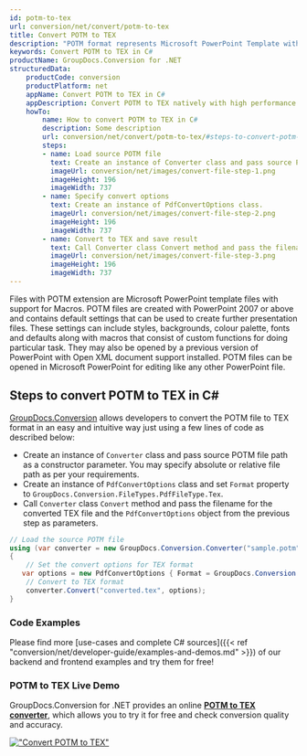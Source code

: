 ```yaml
---
id: potm-to-tex
url: conversion/net/convert/potm-to-tex
title: Convert POTM to TEX
description: "POTM format represents Microsoft PowerPoint Template with .potm extension. Learn how to convert POTM to TEX file programmatically in C# language using GroupDocs.Conversion for .NET library."
keywords: Convert POTM to TEX in C#
productName: GroupDocs.Conversion for .NET
structuredData:
    productCode: conversion
    productPlatform: net
    appName: Convert POTM to TEX in C#
    appDescription: Convert POTM to TEX natively with high performance using C# language and server side GroupDocs.Conversion for .NET APIs, without the use of any software like Microsoft or Open Office.
    howTo:
        name: How to convert POTM to TEX in C# 
        description: Some description
        url: conversion/net/convert/potm-to-tex/#steps-to-convert-potm-to-tex-in-c
        steps:
        - name: Load source POTM file 
          text: Create an instance of Converter class and pass source POTM file path as a constructor parameter. You may specify absolute or relative file path as per your requirements. 
          imageUrl: conversion/net/images/convert-file-step-1.png
          imageHeight: 196
          imageWidth: 737
        - name: Specify convert options 
          text: Create an instance of PdfConvertOptions class.
          imageUrl: conversion/net/images/convert-file-step-2.png
          imageHeight: 196
          imageWidth: 737
        - name: Convert to TEX and save result 
          text: Call Converter class Convert method and pass the filename for the converted HTML file and the PdfConvertOptions object from the previous step as parameters.
          imageUrl: conversion/net/images/convert-file-step-3.png
          imageHeight: 196
          imageWidth: 737
---
```


Files with POTM extension are Microsoft PowerPoint template files with support for Macros. POTM files are created with PowerPoint 2007 or above and contains default settings that can be used to create further presentation files. These settings can include styles, backgrounds, colour palette, fonts and defaults along with macros that consist of custom functions for doing particular task. They may also be opened by a previous version of PowerPoint with Open XML document support installed. POTM files can be opened in Microsoft PowerPoint for editing like any other PowerPoint file.

## Steps to convert POTM to TEX in C#

[GroupDocs.Conversion](https://products.groupdocs.com/conversion/net) allows developers to convert the POTM file to TEX format in an easy and intuitive way just using a few lines of code as described below:

* Create an instance of `Converter` class and pass source POTM file path as a constructor parameter. You may specify absolute or relative file path as per your requirements. 
* Create an instance of `PdfConvertOptions` class and set `Format` property to `GroupDocs.Conversion.FileTypes.PdfFileType.Tex`.
* Call `Converter` class `Convert` method and pass the filename for the converted TEX file and the `PdfConvertOptions` object from the previous step as parameters.

```csharp
// Load the source POTM file
using (var converter = new GroupDocs.Conversion.Converter("sample.potm"))
{
    // Set the convert options for TEX format
   var options = new PdfConvertOptions { Format = GroupDocs.Conversion.FileTypes.PdfFileType.Tex };
    // Convert to TEX format
    converter.Convert("converted.tex", options);
}
```

### Code Examples

Please find more [use-cases and complete C# sources]({{< ref "conversion/net/developer-guide/examples-and-demos.md" >}}) of our backend and frontend examples and try them for free!

### POTM to TEX Live Demo

GroupDocs.Conversion for .NET provides an online [**POTM to TEX converter**](https://products.groupdocs.app/conversion/potm-to-tex), which allows you to try it for free and check conversion quality and accuracy.

[!["Convert POTM to TEX"](conversion/net/images/convert-to-tex/convert-potm-to-tex.png)](https://products.groupdocs.app/conversion/potm-to-tex)
